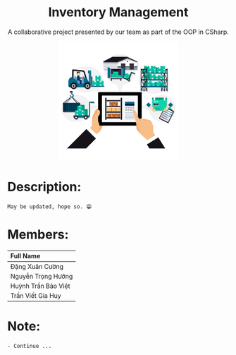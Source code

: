 <div style="text-align:center;">
    <h1>Inventory Management</h1>
    <p style="font-size: em; font-weight: normal;">
        A collaborative project presented by our team as part of the OOP in CSharp.
        </p>
    <img src="https://raw.githubusercontent.com/Avcuongy/Avcuongy/main/Pictures/warehouse-management-software.png" alt="Description of Image" style="width: 270px; height: 270px;">
    </p>
</div>


# Description: 
```
May be updated, hope so. 😁
```
# Members:

| Full Name                            |
| :----------------------------------- |
| Đặng Xuân Cường |
| Nguyễn Trọng Hưởng |
| Huỳnh Trần Bảo Việt |
| Trần Viết Gia Huy |

# Note:
```
- Continue ...
```
